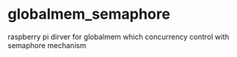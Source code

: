 globalmem_semaphore
===================

raspberry pi dirver for globalmem which concurrency control with semaphore mechanism
